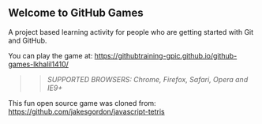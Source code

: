 ## Welcome to GitHub Games

A project based learning activity for people who are getting started with Git and GitHub.

You can play the game at: https://githubtraining-gpic.github.io/github-games-lkhalil1410/

>> _*SUPPORTED BROWSERS*: Chrome, Firefox, Safari, Opera and IE9+_

This fun open source game was cloned from: https://github.com/jakesgordon/javascript-tetris
